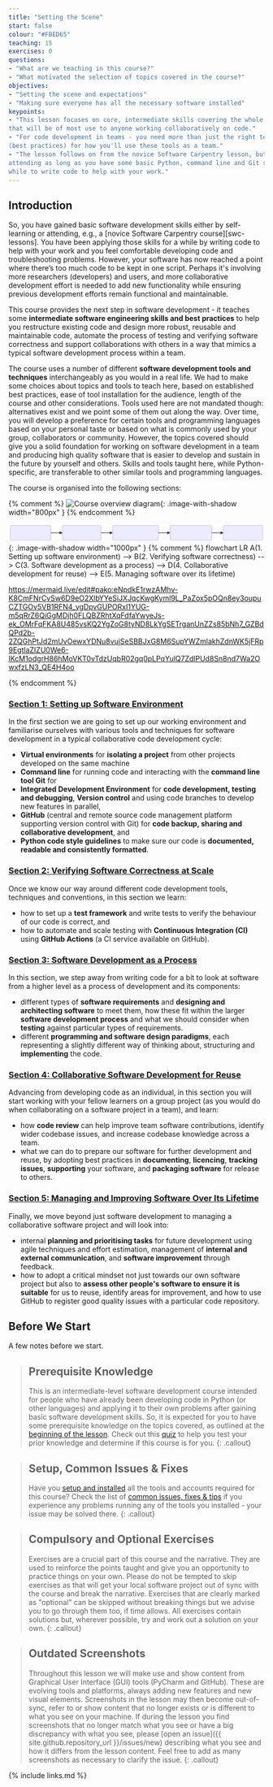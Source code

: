 ```yaml
---
title: "Setting the Scene"
start: false
colour: "#FBED65"
teaching: 15
exercises: 0
questions:
- "What are we teaching in this course?"
- "What motivated the selection of topics covered in the course?"
objectives:
- "Setting the scene and expectations"
- "Making sure everyone has all the necessary software installed"
keypoints:
- "This lesson focuses on core, intermediate skills covering the whole software development life-cycle
that will be of most use to anyone working collaboratively on code."
- "For code development in teams - you need more than just the right tools and languages. You need a strategy
(best practices) for how you'll use these tools as a team."
- "The lesson follows on from the novice Software Carpentry lesson, but this is not a prerequisite for
attending as long as you have some basic Python, command line and Git skills and you have been using them for a
while to write code to help with your work."
---
```


## Introduction
So, you have gained basic software development skills either by self-learning or attending,
e.g., a [novice Software Carpentry course][swc-lessons].
You have been applying those skills for a while by writing code to help with your work
and you feel comfortable developing code and troubleshooting problems.
However, your software has now reached a point where there’s too much code to be kept in one script.
Perhaps it's involving more researchers (developers) and users,
and more collaborative development effort is needed to add new functionality
while ensuring previous development efforts remain functional and maintainable.

This course provides the next step in software development -
it teaches some **intermediate software engineering skills and best practices**
to help you restructure existing code and design more robust,
reusable and maintainable code,
automate the process of testing and verifying software correctness
and support collaborations with others in a way that
mimics a typical software development process within a team.

The course uses a number of different **software development tools and techniques**
interchangeably as you would in a real life.
We had to make some choices about topics and tools to teach here,
based on established best practices,
ease of tool installation for the audience,
length of the course and other considerations.
Tools used here are not mandated though: 
alternatives exist and we point some of them out along the way.
Over time, you will develop a preference for certain tools and programming languages
based on your personal taste
or based on what is commonly used by your group, collaborators or community.
However, the topics covered should give you a solid foundation for working on software development
in a team and producing high quality software that is easier to develop
and sustain in the future by yourself and others.
Skills and tools taught here, while Python-specific,
are transferable to other similar tools and programming languages.

The course is organised into the following sections:

{% comment %}
![Course overview diagram](../fig/course-overview.png){: .image-with-shadow width="800px" }
{% endcomment %}

![Course overview diagram](../fig/course-overview.svg){: .image-with-shadow width="1000px" }
{% comment %}
flowchart LR
A(1. Setting up
software environment)
--> B(2. Verifying
software correctness)
--> C(3. Software development
as a process)
--> D(4. Collaborative
development for reuse)
--> E(5. Managing software
over its lifetime)

https://mermaid.live/edit#pako:eNpdkE1rwzAMhv-K8CmFNrCvSw6D9eO2XlbYYeSiJXJqcKwgKyml9L_PaZox5pOQn8ey3oupuCZTGOv5VB1RFN4_ygDpvGUPORxI1YUG-m5qRrZ6QiGgMDjh0FLQBZRhtXqFdfaYwyeJs-ek_OMrFqFKA8U485vsKQ2YgZoG8tyND8LkYgSETrganUnZZs85bNh7_GZBdQPd2b-2ZQGhPtJd2mUvOewxYDNu8vujSeSBBJxG8M6SupYWZmlakhZdnWK5jFRp9EgtlaZIZU0We6-lKcM1odgrH86hMoVKT0vTdzUqbR02gq0pLPqYulQ7ZdlPUd8Sn8nd7Wa2OwxfzLN3_QE4H4oo

{% endcomment %}

### [Section 1: Setting up Software Environment](../10-section1-intro/index.html)
In the first section we are going to set up our working environment
and familiarise ourselves with various tools and techniques for
software development in a typical collaborative code development cycle:

- **Virtual environments** for **isolating a project** from other projects developed on the same machine
- **Command line** for running code and interacting with the **command line tool Git** for
- **Integrated Development Environment** for **code development, testing and debugging**,
  **Version control** and using code branches to develop new features in parallel,
- **GitHub** (central and remote source code management platform supporting version control with Git)
  for **code backup, sharing and collaborative development**, and
- **Python code style guidelines** to make sure our code is
  **documented, readable and consistently formatted**.

### [Section 2: Verifying Software Correctness at Scale](../20-section2-intro/index.html)
Once we know our way around different code development tools, techniques and conventions,
in this section we learn:

- how to set up a **test framework** and write tests to verify the behaviour of our code is correct, and
- how to automate and scale testing with **Continuous Integration (CI)** using
  **GitHub Actions** (a CI service available on GitHub).

### [Section 3: Software Development as a Process](../30-section3-intro/index.html)
In this section, we step away from writing code for a bit
to look at software from a higher level as a process of development and its components:

- different types of **software requirements** and **designing and architecting software** to meet them,
  how these fit within the larger **software development process**
  and what we should consider when **testing** against particular types of requirements.
- different **programming and software design paradigms**,
  each representing a slightly different way of thinking about,
  structuring
  and **implementing** the code.

### [Section 4: Collaborative Software Development for Reuse](../40-section4-intro/index.html)
Advancing from developing code as an individual,
in this section you will start working with your fellow learners
on a group project (as you would do when collaborating on a software project in a team), and learn:

- how **code review** can help improve team software contributions,
  identify wider codebase issues, and increase codebase knowledge across a team.
- what we can do to prepare our software for further development and reuse,
  by adopting best practices in
  **documenting**,
  **licencing**,
  **tracking issues**,
  **supporting** your software,
  and **packaging software** for release to others.

### [Section 5: Managing and Improving Software Over Its Lifetime](../50-section5-intro/index.html)
Finally, we move beyond just software development to managing a collaborative software project and will look into:

- internal **planning and prioritising tasks** for future development
  using agile techniques and effort estimation,
  management of **internal and external communication**,
  and **software improvement** through feedback.
- how to adopt a critical mindset not just towards our own software project
  but also to **assess other people's software to ensure it is suitable** for us to reuse,
  identify areas for improvement,
  and how to use GitHub to register good quality issues with a particular code repository.

## Before We Start

A few notes before we start.

> ## Prerequisite Knowledge
> This is an intermediate-level software development course
> intended for people who have already been developing code in Python (or other languages)
> and applying it to their own problems after gaining basic software development skills.
> So, it is expected for you to have some prerequisite knowledge on the topics covered,
> as outlined at the [beginning of the lesson](../index.html#prerequisites).
> Check out this [quiz](../quiz/index.html) to help you test your prior knowledge
> and determine if this course is for you.
{: .callout}

> ## Setup, Common Issues & Fixes
> Have you [setup and installed](../setup.html) all the tools and accounts required for this course?
> Check the list of [common issues, fixes & tips](../common-issues/index.html)
> if you experience any problems running any of the tools you installed -
> your issue may be solved there.
{: .callout}

> ## Compulsory and Optional Exercises
> Exercises are a crucial part of this course and the narrative.
> They are used to reinforce the points taught
> and give you an opportunity to practice things on your own.
> Please do not be tempted to skip exercises
> as that will get your local software project out of sync with the course and break the narrative.
> Exercises that are clearly marked as "optional" can be skipped without breaking things
> but we advise you to go through them too, if time allows.
> All exercises contain solutions but, wherever possible, try and work out a solution on your own.
{: .callout}

> ## Outdated Screenshots
> Throughout this lesson we will make use and show content
> from Graphical User Interface (GUI) tools (PyCharm and GitHub).
> These are evolving tools and platforms, always adding new features and new visual elements.
> Screenshots in the lesson may then become out-of-sync,
> refer to or show content that no longer exists or is different to what you see on your machine.
> If during the lesson you find screenshots that no longer match what you see
> or have a big discrepancy with what you see,
> please [open an issue]({{ site.github.repository_url }}/issues/new) describing what you see
> and how it differs from the lesson content.
> Feel free to add as many screenshots as necessary to clarify the issue.
{: .callout}

{% include links.md %}
